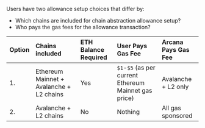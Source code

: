Users have two allowance setup choices that differ by:

* Which chains are included for chain abstraction allowance setup?
* Who pays the gas fees for the allowance transaction?

|Option|Chains included|ETH Balance Required|User Pays Gas Fee|Arcana Pays Gas Fee|
|:---|:--- |:---|:---|:---|
|1.|Ethereum Mainnet + Avalanche + L2 chains|Yes|`$1`-`$5` (as per current Ethereum Mainnet gas price)| Avalanche + L2 only|
|2.|Avalanche + L2 chains|No|Nothing|All gas sponsored|
